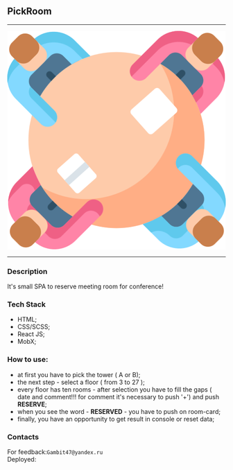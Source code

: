 ## PickRoom

***

![pic](src/assets/img/logo.png)

***

### Description

It's small SPA to reserve meeting room for conference!

### Tech Stack

* HTML;
* CSS/SCSS;
* React JS;
* MobX;

### How to use:
 * at first you have to pick the tower ( A or B);
 * the next step - select a floor ( from 3 to 27 );
 * every floor has ten rooms - after selection you have to fill the gaps ( date and comment!!! for comment it's necessary to push '+') 
   and push <b>RESERVE</b>;
 * when you see the word - <b>RESERVED</b> - you have to push on room-card;
 * finally, you have an opportunity to get result in console or reset data;

### Contacts

For feedback:`Gambit47@yandex.ru`<br>
Deployed:

